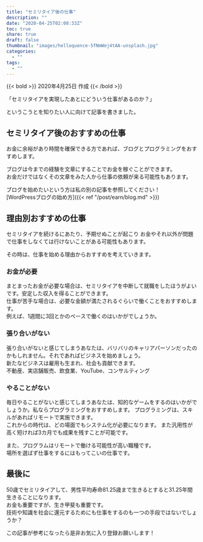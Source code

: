 ```yaml
---
title: "セミリタイア後の仕事"
description: ""
date: "2020-04-25T02:08:33Z"
toc: true
share: true
draft: false
thumbnail: "images/helloquence-5fNmWej4tAA-unsplash.jpg"
categories:
  - ""
tags:
  - ""
---
```


{{< bold >}}
2020年4月25日 作成
{{< /bold >}}

「セミリタイアを実現したあとにどういう仕事があるのか？」

というこうとを知りたい人に向けて記事を書きました。

<!--more-->

## セミリタイア後のおすすめの仕事

お金に余裕があり時間を確保できる方であれば、ブログとプログラミングをおすすめします。

ブログは今までの経験を文章にすることでお金を稼ぐことができます。  
お金だけではなくその文章をみた人から仕事の依頼が来る可能性もあります。

ブログを始めたいという方は私の別の記事を参照してください！  
[WordPressブログの始め方]({{< ref "/post/earn/blog.md" >}})  

## 理由別おすすめの仕事

セミリタイアを続けるにあたり、予期せぬことが起こり
お金やそれ以外が問題で仕事をしなくては行けないことがある可能性もあります。

その時は、仕事を始める理由からおすすめを考えていきます。

### お金が必要

まとまったお金が必要な場合は、セミリタイアを中断して就職をしたほうがよいです。安定した収入を得ることができます。  
仕事が苦手な場合は、必要な金額が満たされるぐらいで働くことをおすすめします。  
例えば、1週間に3回とかのペースで働くのはいかがでしょうか。

### 張り合いがない

張り合いがないと感じてしまうあなたは、バリバリのキャリアパーソンだったのかもしれません。それであればビジネスを始めましょう。  
新たなビジネスは雇用も生まれ、社会も貢献できます。  
不動産、実店舗販売、飲食業、YouTube、コンサルティング

### やることがない

毎日やることがないと感じてしまうあなたは、知的なゲームをするのはいかがでしょうか。私ならプログラミングをおすすめします。
プログラミングは、スキルがあればリモートで実施できます。  
これからの時代は、どの場面でもシステム化が必要になります。
また汎用性が高く短ければ3カ月でも成果を残すことが可能です。

また、プログラムはリモートで働ける可能性が高い職種です。  
場所を選ばず仕事をするにはもってこいの仕事です。 

## 最後に

50歳でセミリタイアして、男性平均寿命81.25歳まで生きるとすると31.25年間生きることになります。  
お金も重要ですが、生き甲斐も重要です。  
技術や知識を社会に還元するためにも仕事をするのも一つの手段ではないでしょうか？  

この記事が参考になったら是非お気に入り登録お願いします！
